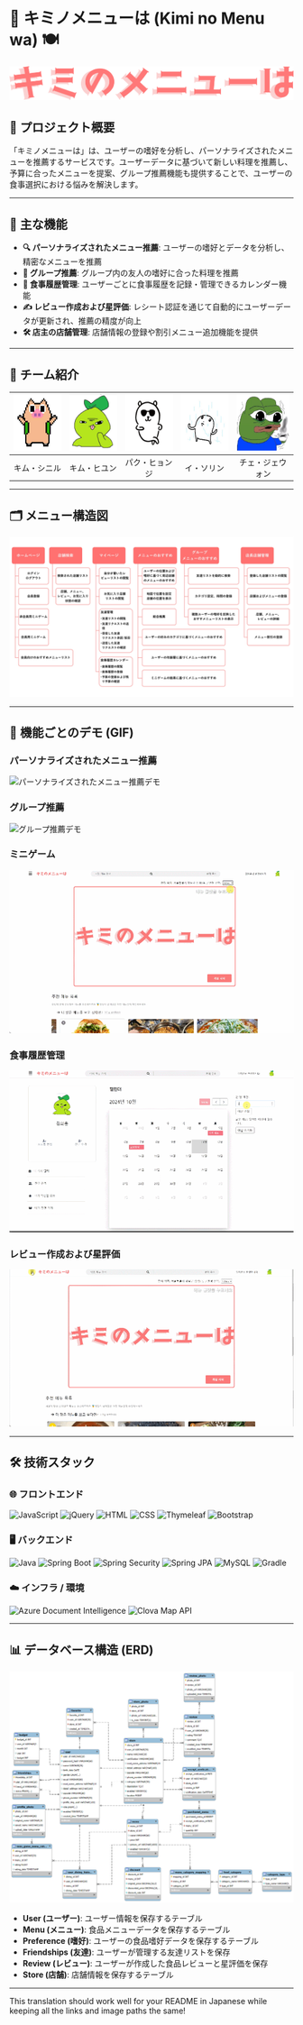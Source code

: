 # 🎯 キミノメニューは (Kimi no Menu wa) 🍽️

![Project Banner](images/logo.png) <!-- プロジェクトバナーの画像をここに追加 -->

## 📖 プロジェクト概要

「キミノメニューは」は、ユーザーの嗜好を分析し、パーソナライズされたメニューを推薦するサービスです。ユーザーデータに基づいて新しい料理を推薦し、予算に合ったメニューを提案、グループ推薦機能も提供することで、ユーザーの食事選択における悩みを解決します。

---

## 🚀 主な機能

- **🔍 パーソナライズされたメニュー推薦**: ユーザーの嗜好とデータを分析し、精密なメニューを推薦
- **👥 グループ推薦**: グループ内の友人の嗜好に合った料理を推薦
- **📅 食事履歴管理**: ユーザーごとに食事履歴を記録・管理できるカレンダー機能
- **✍ レビュー作成および星評価**: レシート認証を通じて自動的にユーザーデータが更新され、推薦の精度が向上
- **🛠 店主の店舗管理**: 店舗情報の登録や割引メニュー追加機能を提供

---

## 👥 チーム紹介

| <center><img src="images/2.jpg" width="100px" height="100px"></center> | <center><img src="images/5.jpg" width="100px" height="100px"></center> | <center><img src="images/1.jpg" width="100px" height="100px"></center> | <center><img src="images/3.jpeg" width="100px" height="100px"></center> | <center><img src="images/4.jpg" width="100px" height="100px"></center> |
|------------------------------------------------------------------------|------------------------------------------------------------------------|------------------------------------------------------------------------|-------------------------------------------------------------------------|------------------------------------------------------------------------|
| <center>キム・シニル</center>                                              | <center>キム・ヒユン</center>                                              | <center>パク・ヒョンジ</center>                                              | <center>イ・ソリン</center>                                               | <center>チェ・ジェウォン</center>                                             |

---

## 🗂 メニュー構造図

![メニュー構造図](images/menu-structure.jpg) <!-- メニュー構造図の画像をここに追加 -->

---

## 🎥 機能ごとのデモ (GIF)

### **パーソナライズされたメニュー推薦**
![パーソナライズされたメニュー推薦デモ](gifs/menu-recommendation.gif) <!-- パーソナライズされたメニュー推薦機能のデモGIFを追加 -->

### **グループ推薦**
![グループ推薦デモ](gifs/group-recommendation.gif) <!-- グループ推薦機能のデモGIFを追加 -->

### **ミニゲーム**
![ミニゲームデモ](gifs/minigame.gif) <!-- ミニゲーム機能のデモGIFを追加 -->

### **食事履歴管理**
![食事履歴管理デモ](gifs/meal-history.gif) <!-- 食事履歴管理機能のデモGIFを追加 -->

### **レビュー作成および星評価**
![レビュー作成および星評価デモ](gifs/review.gif) <!-- レビュー作成および星評価デモGIFを追加 -->

---

## 🛠 技術スタック

### 🌐 **フロントエンド**
![JavaScript](https://img.shields.io/badge/JavaScript-FFD700?style=for-the-badge&logo=javascript&logoColor=black)
![jQuery](https://img.shields.io/badge/jQuery-0868AC?style=for-the-badge&logo=jquery&logoColor=white)
![HTML](https://img.shields.io/badge/HTML-E34F26?style=for-the-badge&logo=html5&logoColor=white)
![CSS](https://img.shields.io/badge/CSS-1572B6?style=for-the-badge&logo=css3&logoColor=white)
![Thymeleaf](https://img.shields.io/badge/Thymeleaf-39B54A?style=for-the-badge&logo=thymeleaf&logoColor=white)
![Bootstrap](https://img.shields.io/badge/Bootstrap-8E44AD?style=for-the-badge&logo=bootstrap&logoColor=white)

### 🖥 **バックエンド**
![Java](https://img.shields.io/badge/Java-17-F3913E?style=for-the-badge&logo=openjdk&logoColor=white)
![Spring Boot](https://img.shields.io/badge/Spring%20Boot-3.3.3-6DB33F?style=for-the-badge&logo=spring-boot&logoColor=white)
![Spring Security](https://img.shields.io/badge/Spring%20Security-1ABC9C?style=for-the-badge&logo=spring-security&logoColor=white)
![Spring JPA](https://img.shields.io/badge/Spring%20JPA-27AE60?style=for-the-badge&logo=spring&logoColor=white)
![MySQL](https://img.shields.io/badge/MySQL-00758F?style=for-the-badge&logo=mysql&logoColor=white)
![Gradle](https://img.shields.io/badge/Gradle-1E8EAB?style=for-the-badge&logo=gradle&logoColor=white)

### ☁️ **インフラ / 環境**
![Azure Document Intelligence](https://img.shields.io/badge/Azure%20Document%20Intelligence-0078D4?style=for-the-badge&logo=microsoft-azure&logoColor=white)
![Clova Map API](https://img.shields.io/badge/Clova%20Map%20API-00C73C?style=for-the-badge&logo=naver&logoColor=white)

---

## 📊 データベース構造 (ERD)

![ERD図](images/erd.png) <!-- ERD図の画像をここに追加 -->

- **User (ユーザー)**: ユーザー情報を保存するテーブル
- **Menu (メニュー)**: 食品メニューデータを保存するテーブル
- **Preference (嗜好)**: ユーザーの食品嗜好データを保存するテーブル
- **Friendships (友達)**: ユーザーが管理する友達リストを保存
- **Review (レビュー)**: ユーザーが作成した食品レビューと星評価を保存
- **Store (店舗)**: 店舗情報を保存するテーブル

---

This translation should work well for your README in Japanese while keeping all the links and image paths the same!